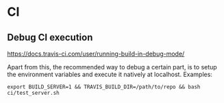 # CI

## Debug CI execution

https://docs.travis-ci.com/user/running-build-in-debug-mode/

Apart from this, the recommended way to debug a certain part, is to setup the environment variables and execute it natively at localhost.
Examples:

```
export BUILD_SERVER=1 && TRAVIS_BUILD_DIR=/path/to/repo && bash ci/test_server.sh
```
